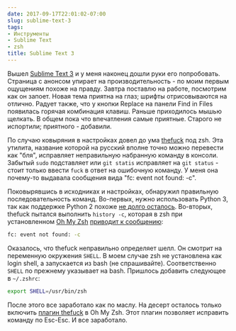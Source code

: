 ```yaml
---
date: 2017-09-17T22:01:02-07:00
slug: sublime-text-3
tags:
- Инструменты
- Sublime Text
- zsh
title: Sublime Text 3
---
```


Вышел [Sublime Text 3](
https://www.sublimetext.com/blog/articles/sublime-text-3-point-0) и у меня
наконец дошли руки его попробовать. Страница с анонсом упирает на
производительность - по моим первым ощущениям похоже на правду. Завтра поставлю
на работе, посмотрим как он запоет. Новая тема приятна на глаз; шрифты
отрисовываются на отлично. Радует также, что у кнопки Replace на панели Find in
Files появилась горячая комбинация клавиш. Раньше приходилось мышью щелкать.
В общем пока что впечатления самые приятные. Старого не испортили; приятного -
добавили.

По случаю ковыряния в настройках довел до ума [thefuck](
https://github.com/nvbn/thefuck) под zsh. Эта утилита, название которой на
русский вполне точно можно перевести как "бля", исправляет неправильную
набранную команду в консоли. Забытый `sudo` подставляет или `git statis`
исправляет на `git status` - стоит только ввести `fuck` в ответ на ошибочную
команду. У меня она почему-то выдавала сообщения вида "fc: event not found: -c".

<!--more-->

Поковырявшись в исходниках и настройках, обнаружил правильную последовательность
команд. Во-первых, нужно использовать Python 3, так как поддержке Python 2
похоже [не долго осталось](https://github.com/nvbn/thefuck/issues/685).
Во-вторых, thefuck пытался выполнить `history -c`, которая в zsh при
установленном [Oh My Zsh](https://github.com/robbyrussell/oh-my-zsh) [приводит к
сообщению](https://github.com/robbyrussell/oh-my-zsh/issues/739):

```zsh
fc: event not found: -c
```

Оказалось, что thefuck неправильно определяет шелл. Он смотрит на переменную
окружения `SHELL`. В моем случае zsh не установлена как login shell, а
запускается из bash (не спрашивайте). Соответственно `SHELL` по прежнему
указывает на bash. Пришлось добавить следующее в `~/.zshrc`:

```zsh
export SHELL=/usr/bin/zsh
```

После этого все заработало как по маслу. На десерт осталось только включить
[плагин thefuck](
https://github.com/robbyrussell/oh-my-zsh/tree/master/plugins/thefuck) в Oh My
Zsh. Этот плагин позволяет исправить команду по Esc-Esc. И все заработало.
